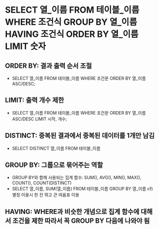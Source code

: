 # SELECT 열_이름 FROM 테이블_이름 WHERE 조건식 GROUP BY 열_이름 HAVING 조건식 ORDER BY 열_이름 LIMIT 숫자

## ORDER BY: 결과 출력 순서 조절
* SELECT 열_이름 FROM 테이블_이름 WHERE 조건문 ORDER BY 열_이름 ASC/DESC;

## LIMIT: 출력 개수 제한
* SELECT 열_이름 FROM 테이블_이름 WHERE 조건문 ORDER BY 열_이름 ASC/DESC LIMIT 시작, 개수;

## DISTINCT: 중복된 결과에서 중복된 데이터를 1개만 남김
* SELECT DISTINCT 열_이름 FROM 테이블_이름

## GROUP BY: 그룹으로 묶어주는 역할
* GROUP BY와 함께 사용되는 집계 함수: SUM(), AVG(), MIN(), MAX(), COUNT(), COUNT(DISTINCT)
* SELECT 열_이름, SUM(열_이름) FROM 테이블_이름 GROUP BY 열_이름
cf) 별칭 이용시 한 칸 뛰고 큰 따옴표 이용

## HAVING: WHERE과 비슷한 개념으로 집계 함수에 대해서 조건을 제한 따라서 꼭 GROUP BY 다음에 나와야 됨
